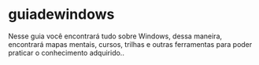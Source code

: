 # guiadewindows
Nesse guia você encontrará tudo sobre Windows, dessa maneira, encontrará mapas mentais, cursos, trilhas e outras ferramentas para poder praticar o conhecimento adquirido..
